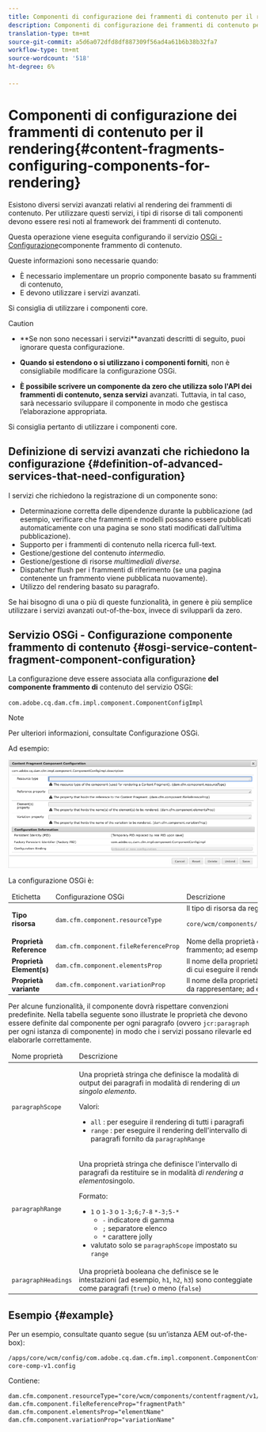 ```yaml
---
title: Componenti di configurazione dei frammenti di contenuto per il rendering
description: Componenti di configurazione dei frammenti di contenuto per il rendering
translation-type: tm+mt
source-git-commit: a5d6a072dfd8df887309f56ad4a61b6b38b32fa7
workflow-type: tm+mt
source-wordcount: '518'
ht-degree: 6%

---
```



# Componenti di configurazione dei frammenti di contenuto per il rendering{#content-fragments-configuring-components-for-rendering}

Esistono diversi servizi [](#definition-of-advanced-services-that-need-configuration) avanzati relativi al rendering dei frammenti di contenuto. Per utilizzare questi servizi, i tipi di risorse di tali componenti devono essere resi noti al framework dei frammenti di contenuto.

Questa operazione viene eseguita configurando il servizio [OSGi - Configurazione](#osgi-service-content-fragment-component-configuration)componente frammento di contenuto.

Queste informazioni sono necessarie quando:

* È necessario implementare un proprio componente basato su frammenti di contenuto,
* E devono utilizzare i servizi avanzati.

Si consiglia di utilizzare i componenti core.

>[!CAUTION]
>
>* **Se non sono necessari i servizi[](#definition-of-advanced-services-that-need-configuration)**avanzati descritti di seguito, puoi ignorare questa configurazione.
   >
   >
* **Quando si estendono o si utilizzano i componenti forniti**, non è consigliabile modificare la configurazione OSGi.
   >
   >
* **È possibile scrivere un componente da zero che utilizza solo l&#39;API dei frammenti di contenuto, senza servizi** avanzati. Tuttavia, in tal caso, sarà necessario sviluppare il componente in modo che gestisca l’elaborazione appropriata.
>
>
Si consiglia pertanto di utilizzare i componenti core.

## Definizione di servizi avanzati che richiedono la configurazione {#definition-of-advanced-services-that-need-configuration}

I servizi che richiedono la registrazione di un componente sono:

* Determinazione corretta delle dipendenze durante la pubblicazione (ad esempio, verificare che frammenti e modelli possano essere pubblicati automaticamente con una pagina se sono stati modificati dall’ultima pubblicazione).
* Supporto per i frammenti di contenuto nella ricerca full-text.
* Gestione/gestione del contenuto *intermedio.*
* Gestione/gestione di risorse *multimediali diverse.*
* Dispatcher flush per i frammenti di riferimento (se una pagina contenente un frammento viene pubblicata nuovamente).
* Utilizzo del rendering basato su paragrafo.

Se hai bisogno di una o più di queste funzionalità, in genere è più semplice utilizzare i servizi avanzati out-of-the-box, invece di svilupparli da zero.

## Servizio OSGi - Configurazione componente frammento di contenuto {#osgi-service-content-fragment-component-configuration}

La configurazione deve essere associata alla configurazione **del componente frammento di** contenuto del servizio OSGi:

`com.adobe.cq.dam.cfm.impl.component.ComponentConfigImpl`

>[!NOTE]
>
>Per ulteriori informazioni, consultate Configurazione [](/help/implementing/deploying/overview.md#osgi-configuration) OSGi.

Ad esempio:

![Configurazione del componente frammento di contenuto di configurazione OSGi](assets/cf-component-configuration-osgi.png)

La configurazione OSGi è:

<table>
 <thead>
  <tr>
   <td>Etichetta</td>
   <td>Configurazione OSGi<br /> </td>
   <td>Descrizione</td>
  </tr>
 </thead>
 <tbody>
  <tr>
   <td><strong>Tipo risorsa</strong></td>
   <td><code>dam.cfm.component.resourceType</code></td>
   <td>Il tipo di risorsa da registrare; ad esempio <br /> <p><span class="cmp-examples-demo__property-value"><code>core/wcm/components/contentfragment/v1/contentfragment</code></code></p> </td>
  </tr>
  <tr>
   <td><strong>Proprietà Reference</strong></td>
   <td><code>dam.cfm.component.fileReferenceProp</code></td>
   <td>Nome della proprietà contenente il riferimento al frammento; ad esempio <code>fragmentPath</code> o <code>fileReference</code></td>
  </tr>
  <tr>
   <td><strong>Proprietà Element(s)</strong></td>
   <td><code>dam.cfm.component.elementsProp</code></td>
   <td>Il nome della proprietà che contiene i nomi degli elementi di cui eseguire il rendering; ad esempio<code>elementName</code></td>
  </tr>
  <tr>
   <td><strong>Proprietà variante</strong><br /> </td>
   <td><code>dam.cfm.component.variationProp</code></td>
   <td>Il nome della proprietà che contiene il nome della variante da rappresentare; ad esempio<code>variationName</code></td>
  </tr>
 </tbody>
</table>

Per alcune funzionalità, il componente dovrà rispettare convenzioni predefinite. Nella tabella seguente sono illustrate le proprietà che devono essere definite dal componente per ogni paragrafo (ovvero `jcr:paragraph` per ogni istanza di componente) in modo che i servizi possano rilevarle ed elaborarle correttamente.

<table>
 <thead>
  <tr>
   <td>Nome proprietà</td>
   <td>Descrizione</td>
  </tr>
 </thead>
 <tbody>
  <tr>
   <td><code>paragraphScope</code></td>
   <td><p>Una proprietà stringa che definisce la modalità di output dei paragrafi in modalità di rendering di <em>un singolo elemento</em>.</p> <p>Valori:</p>
    <ul>
     <li><code>all</code> : per eseguire il rendering di tutti i paragrafi</li>
     <li><code>range</code> : per eseguire il rendering dell'intervallo di paragrafi fornito da <code>paragraphRange</code></li>
    </ul> </td>
  </tr>
  <tr>
   <td><code>paragraphRange</code></td>
   <td><p>Una proprietà stringa che definisce l'intervallo di paragrafi da restituire se in modalità <em>di rendering a elemento</em>singolo.</p> <p>Formato:</p>
    <ul>
     <li><code>1</code> o <code>1-3</code> o <code>1-3;6;7-8</code> <code>*-3;5-*</code>
     <ul>
       <li><code>-</code> indicatore di gamma</li>
       <li><code>;</code> separatore elenco</li>
       <li><code>*</code> carattere jolly</li>
     </ul>
     </li>
     <li>valutato solo se <code>paragraphScope</code> impostato su <code>range</code></li>
    </ul> </td>
  </tr>
  <tr>
   <td><code>paragraphHeadings</code></td>
   <td>Una proprietà booleana che definisce se le intestazioni (ad esempio, <code>h1</code>, <code>h2</code>, <code>h3</code>) sono conteggiate come paragrafi (<code>true</code>) o meno (<code>false</code>)</td>
  </tr>
 </tbody>
</table>

## Esempio {#example}

Per un esempio, consultate quanto segue (su un’istanza AEM out-of-the-box):

```
/apps/core/wcm/config/com.adobe.cq.dam.cfm.impl.component.ComponentConfigImpl-core-comp-v1.config
```

Contiene:

```
dam.cfm.component.resourceType="core/wcm/components/contentfragment/v1/contentfragment"
dam.cfm.component.fileReferenceProp="fragmentPath"
dam.cfm.component.elementsProp="elementName"
dam.cfm.component.variationProp="variationName"
```

